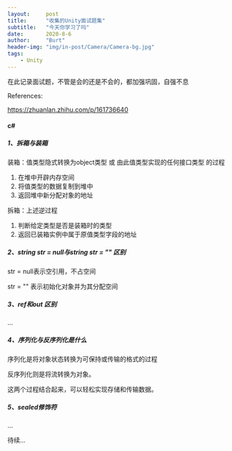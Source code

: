 ```yaml
---
layout:     post
title:      "收集的Unity面试题集"
subtitle:   "今天你学习了吗"
date:       2020-8-6
author:     "Burt"
header-img: "img/in-post/Camera/Camera-bg.jpg"
tags:
    - Unity
---
```








在此记录面试题，不管是会的还是不会的，都加强巩固，自强不息

References:

https://zhuanlan.zhihu.com/p/161736640



#### c#

##### 1、拆箱与装箱

装箱：值类型隐式转换为object类型 或 由此值类型实现的任何接口类型 的过程

1. 在堆中开辟内存空间
2. 将值类型的数据复制到堆中
3. 返回堆中新分配对象的地址

拆箱：上述逆过程

1. 判断给定类型是否是装箱时的类型
2. 返回已装箱实例中属于原值类型字段的地址



##### 2、string str = null与string str = "" 区别

str = null表示空引用，不占空间

str = ""   表示初始化对象并为其分配空间



##### 3、ref和out 区别

...



##### 4、序列化与反序列化是什么

序列化是将对象状态转换为可保持或传输的格式的过程

反序列化则是将流转换为对象。

这两个过程结合起来，可以轻松实现存储和传输数据。



##### 5、sealed修饰符

...



待续...
